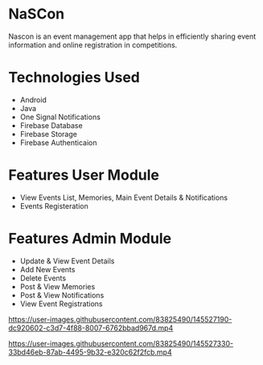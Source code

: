 # NaSCon
Nascon is an event management app that helps in efficiently sharing event information and online
registration in competitions. 
# Technologies Used
* Android
* Java
* One Signal Notifications
* Firebase Database
* Firebase Storage
* Firebase Authenticaion 
# Features User Module
* View Events List, Memories, Main Event Details & Notifications 
* Events Registeration
# Features Admin Module
* Update & View Event Details
* Add New Events
* Delete Events
* Post & View Memories
* Post & View Notifications
* View Event Registrations

https://user-images.githubusercontent.com/83825490/145527190-dc920602-c3d7-4f88-8007-6762bbad967d.mp4



https://user-images.githubusercontent.com/83825490/145527330-33bd46eb-87ab-4495-9b32-e320c62f2fcb.mp4

